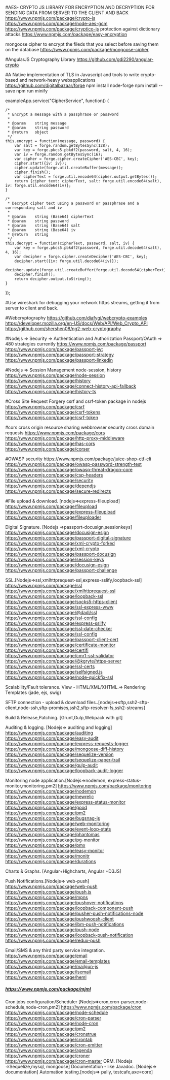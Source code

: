 
#AES- CRYPTO JS LIBRARY FOR ENCRYPTION AND DECRYPTION FOR SENDING DATA FROM SERVER TO THE CLIENT AND BACK
https://www.npmjs.com/package/crypto-js 
https://www.npmjs.com/package/node-aes-gcm
https://www.npmjs.com/package/cryptico-js
protection against dictionary attacks
https://www.npmjs.com/package/easy-encryption

mongoose cipher to encrypt the fileds that you select before saving them on the database
https://www.npmjs.com/package/mongoose-cipher

#AngularJS Cryptography Library 
https://github.com/gdi2290/angular-crypto

#A Native implementation of TLS in Javascript and tools to write crypto-based and network-heavy webapplications 
https://github.com/digitalbazaar/forge 
npm install node-forge
npm install --save 
npm run minify 

exampleApp.service("CipherService", function() {

    /*
     * Encrypt a message with a passphrase or password
     *
     * @param    string message
     * @param    string password
     * @return   object
     */
    this.encrypt = function(message, password) {
        var salt = forge.random.getBytesSync(128);
        var key = forge.pkcs5.pbkdf2(password, salt, 4, 16);
        var iv = forge.random.getBytesSync(16);
        var cipher = forge.cipher.createCipher('AES-CBC', key);
        cipher.start({iv: iv});
        cipher.update(forge.util.createBuffer(message));
        cipher.finish();
        var cipherText = forge.util.encode64(cipher.output.getBytes());
        return {cipher_text: cipherText, salt: forge.util.encode64(salt), iv: forge.util.encode64(iv)};
    }

    /*
     * Decrypt cipher text using a password or passphrase and a corresponding salt and iv
     *
     * @param    string (Base64) cipherText
     * @param    string password
     * @param    string (Base64) salt
     * @param    string (Base64) iv
     * @return   string
     */
    this.decrypt = function(cipherText, password, salt, iv) {
        var key = forge.pkcs5.pbkdf2(password, forge.util.decode64(salt), 4, 16);
        var decipher = forge.cipher.createDecipher('AES-CBC', key);
        decipher.start({iv: forge.util.decode64(iv)});
        decipher.update(forge.util.createBuffer(forge.util.decode64(cipherText)));
        decipher.finish();
        return decipher.output.toString();
    }

});


#Use wireshark for debugging your network https streams, getting it from server to client and back. 

#Webcryptography 
https://github.com/diafygi/webcrypto-examples 
https://developer.mozilla.org/en-US/docs/Web/API/Web_Crypto_API
https://github.com/shershen08/ng2-web-cryptography

#Nodejs => Security => Authentication and Authorization 
Passport/OAuth => 480 strategies currently 
https://www.npmjs.com/package/passport
https://www.npmjs.com/package/passport-jwt
https://www.npmjs.com/package/passport-strategy
https://www.npmjs.com/package/passport-linkedin

#Nodejs => Session Management 
node-session, history 
https://www.npmjs.com/package/node-session
https://www.npmjs.com/package/history
https://www.npmjs.com/package/connect-history-api-fallback
https://www.npmjs.com/package/history-ts

#Cross Site Request Forgery 
csrf and csrf-token package in nodejs 
https://www.npmjs.com/package/csrf
https://www.npmjs.com/package/csrf-tokens
https://www.npmjs.com/package/csrf-token

#cors cross origin resource sharing webbrowser security cross domain requests
https://www.npmjs.com/package/cors
https://www.npmjs.com/package/http-proxy-middleware
https://www.npmjs.com/package/has-cors
https://www.npmjs.com/package/corser


#OWASP security
https://www.npmjs.com/package/juice-shop-ctf-cli
https://www.npmjs.com/package/owasp-password-strength-test
https://www.npmjs.com/package/owasp-threat-dragon-core
https://www.npmjs.com/package/csp-headers
https://www.npmjs.com/package/security
https://www.npmjs.com/package/dependjs
https://www.npmjs.com/package/secure-redirects


#File upload & download. [nodejs=>express-fileupload]
https://www.npmjs.com/package/fileupload
https://www.npmjs.com/package/express-fileupload
https://www.npmjs.com/package/fileuploader

Digital Signature. [Nodejs =>passport-docusign,sessionkeys]
https://www.npmjs.com/package/docusign-esign
https://www.npmjs.com/package/passport-digital-signature
https://www.npmjs.com/package/xml-crypto-forked
https://www.npmjs.com/package/xml-crypto
https://www.npmjs.com/package/passport-docusign
https://www.npmjs.com/package/session-keys
https://www.npmjs.com/package/docusign-esign
https://www.npmjs.com/package/passport-challenge

SSL.[Nodejs=>ssl,xmlhttprequest-ssl,express-sslify,loopback-ssl]
https://www.npmjs.com/package/ssl
https://www.npmjs.com/package/xmlhttprequest-ssl
https://www.npmjs.com/package/loopback-ssl
https://www.npmjs.com/package/socks5-https-client
https://www.npmjs.com/package/ssl-express-www
https://www.npmjs.com/package/@dadi/ssl
https://www.npmjs.com/package/ssl-config
https://www.npmjs.com/package/express-sslify
https://www.npmjs.com/package/ssl-date-checker
https://www.npmjs.com/package/ssl-config
https://www.npmjs.com/package/passport-client-cert
https://www.npmjs.com/package/certificate-monitor
https://www.npmjs.com/package/certifi
https://www.npmjs.com/package/cmr1-ssl-validator
https://www.npmjs.com/package/@kgryte/https-server
https://www.npmjs.com/package/ssl-certs
https://www.npmjs.com/package/selfsigned.js
https://www.npmjs.com/package/node-quickfix-ssl



Scalability/Fault tolerance.
View -  HTML/XML/XHTML.=> Rendering Templates (jade, ejs, swig) 


SFTP connection - upload & download files..[nodejs=>sftp,ssh2-sftp-client,node-ssh,sftp-promises,ssh2,sftp-resolver-fs,ssh2-streams]

Build & Release,Patching. [Grunt,Gulp,Webpack with git]

Auditing & logging. [Nodejs=> auditing and logging]
https://www.npmjs.com/package/auditing
https://www.npmjs.com/package/easy-audit
https://www.npmjs.com/package/express-requests-logger
https://www.npmjs.com/package/mongoose-diff-history
https://www.npmjs.com/package/sequelize-version
https://www.npmjs.com/package/sequelize-paper-trail
https://www.npmjs.com/package/gulp-audit
https://www.npmjs.com/package/loopback-audit-logger


Monitoring node application.[Nodejs=>nodemon, express-status-monitor,monitoring,pm2]
https://www.npmjs.com/package/monitoring
https://www.npmjs.com/package/nodemon
https://www.npmjs.com/package/newrelic
https://www.npmjs.com/package/express-status-monitor
https://www.npmjs.com/package/good
https://www.npmjs.com/package/pm2
https://www.npmjs.com/package/bugsnag-js
https://www.npmjs.com/package/web-monitoring
https://www.npmjs.com/package/event-loop-stats
https://www.npmjs.com/package/phantomas
https://www.npmjs.com/package/pg-monitor
https://www.npmjs.com/package/pmx
https://www.npmjs.com/package/easy-monitor
https://www.npmjs.com/package/monitr
https://www.npmjs.com/package/durations

Charts & Graphs. [Angular+Highcharts, Angular +D3JS]

Push Notifications.[Nodejs=> web-push]
https://www.npmjs.com/package/web-push
https://www.npmjs.com/package/push.js
https://www.npmjs.com/package/mpns
https://www.npmjs.com/package/pushover-notifications
https://www.npmjs.com/package/loopback-component-push
https://www.npmjs.com/package/pusher-push-notifications-node
https://www.npmjs.com/package/pushwoosh-client
https://www.npmjs.com/package/ibm-push-notifications
https://www.npmjs.com/package/push-node
https://www.npmjs.com/package/loopback-push-notification
https://www.npmjs.com/package/redux-push

Email/SMS & any third party service integration.
https://www.npmjs.com/package/email
https://www.npmjs.com/package/email-templates
https://www.npmjs.com/package/mailgun-js
https://www.npmjs.com/package/isemail
https://www.npmjs.com/package/heml
#####  https://www.npmjs.com/package/mjml

Cron jobs configuration/Scheduler [Nodejs=>cron,cron-parser,node-schedule,node-cron,pm2]
https://www.npmjs.com/package/cron
https://www.npmjs.com/package/node-schedule
https://www.npmjs.com/package/cron-parser
https://www.npmjs.com/package/node-cron
https://www.npmjs.com/package/pm2
https://www.npmjs.com/package/cronstrue
https://www.npmjs.com/package/crontab
https://www.npmjs.com/package/cron-emitter
https://www.npmjs.com/package/agenda
https://www.npmjs.com/package/croner
https://www.npmjs.com/package/cron-master
ORM. [Nodejs =>Sequelize,mysql, mongoose]
Documentation -  like Javadoc. [Nodejs=> documentation]
Automation testing.[nodejs=> pally, testcafe,axe=core]



